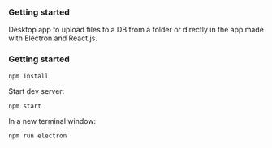 ### Getting started
Desktop app to upload files to a DB from a folder or directly in the app made with Electron and React.js.

### Getting started

`npm install`

Start dev server:

`npm start`

In a new terminal window:

`npm run electron`
